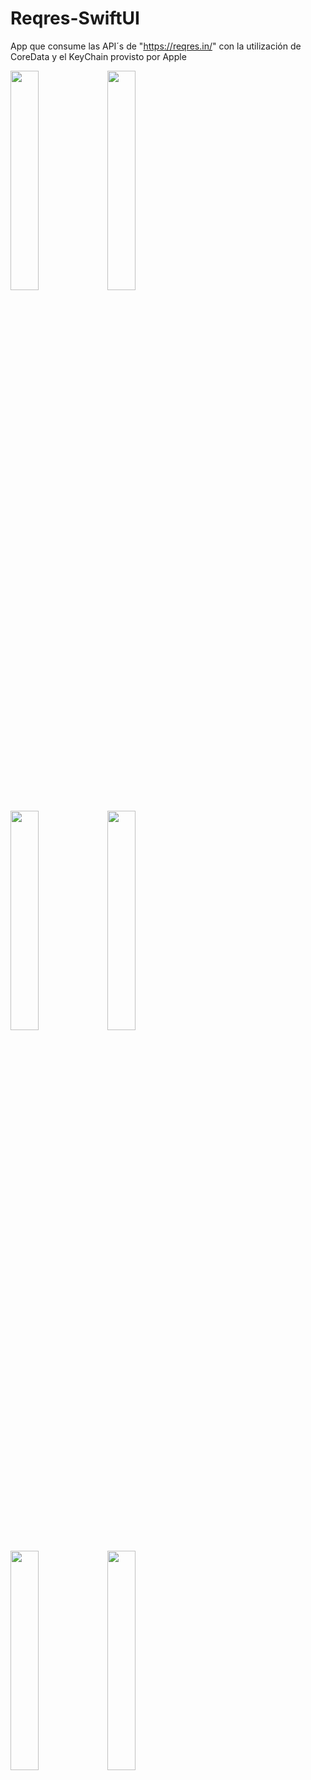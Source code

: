 # Reqres-SwiftUI
App que consume las API´s de "https://reqres.in/" con la utilización de CoreData y el KeyChain provisto por Apple

<img src="https://user-images.githubusercontent.com/93355667/184571975-0207647a-ca7f-4ddd-afd4-527b6862d6c8.png" width=30% height=30%>    <img src="https://user-images.githubusercontent.com/93355667/184571998-2ac2b898-d39d-4be1-aa9e-62e24b79e227.png" width=30% height=30%> 

<img src="https://user-images.githubusercontent.com/93355667/184572002-5aa46a11-79de-4d52-b373-2d64cd338c40.png" width=30% height=30%> <img src="https://user-images.githubusercontent.com/93355667/184572017-537dd039-e386-4871-9653-6d186c763a96.png" width=30% height=30%> 

<img src="https://user-images.githubusercontent.com/93355667/184572029-6249b6ca-15ed-4c61-8d5b-49a147928a54.png" width=30% height=30%> <img src="https://user-images.githubusercontent.com/93355667/184572038-b6fa5097-31ab-4547-a33a-bf25f22a8e44.png" width=30% height=30%> 


